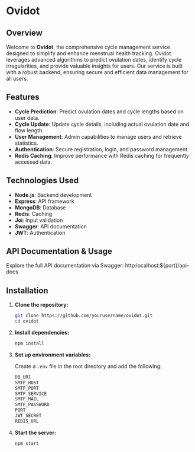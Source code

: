 # Ovidot

## Overview

Welcome to **Ovidot**, the comprehensive cycle management service designed to simplify and enhance menstrual health tracking. Ovidot leverages advanced algorithms to predict ovulation dates, identify cycle irregularities, and provide valuable insights for users. Our service is built with a robust backend, ensuring secure and efficient data management for all users.

## Features

- **Cycle Prediction**: Predict ovulation dates and cycle lengths based on user data.
- **Cycle Update**: Update cycle details, including actual ovulation date and flow length.
- **User Management**: Admin capabilities to manage users and retrieve statistics.
- **Authentication**: Secure registration, login, and password management.
- **Redis Caching**: Improve performance with Redis caching for frequently accessed data.

## Technologies Used

- **Node.js**: Backend development
- **Express**: API framework
- **MongoDB**: Database
- **Redis**: Caching
- **Joi**: Input validation
- **Swagger**: API documentation
- **JWT**: Authentication

## API Documentation & Usage

Explore the full API documentation via Swagger: http:localhost:${port}/api-docs

## Installation

1. **Clone the repository:**

    ```sh
    git clone https://github.com/yourusername/ovidot.git
    cd ovidot
    ```

2. **Install dependencies:**

    ```sh
    npm install
    ```

3. **Set up environment variables:**

    Create a `.env` file in the root directory and add the following:

    ```sh
    DB_URI
    SMTP_HOST
    SMTP_PORT
    SMTP_SERVICE
    SMTP_MAIL
    SMTP_PASSWORD
    PORT
    JWT_SECRET
    REDIS_URL
    ```

4. **Start the server:**

    ```sh
    npm start
    ```

